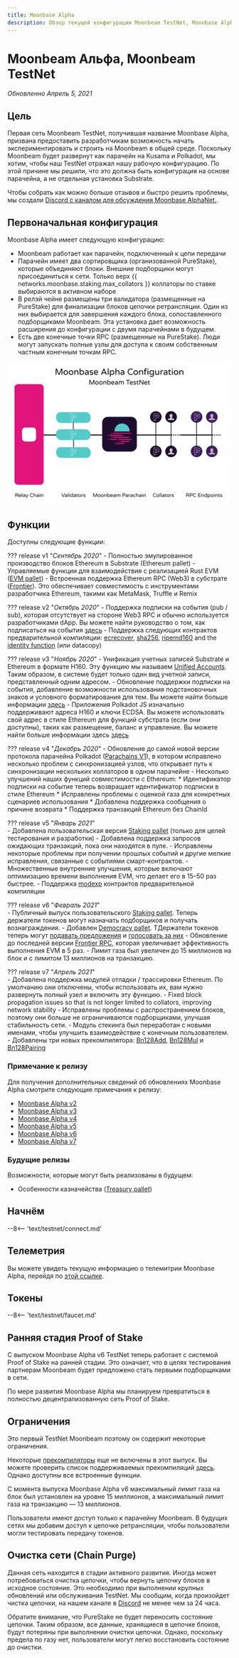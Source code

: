 ```yaml
---
title: Moonbase Alpha
description: Обзор текущей конфигурации Moonbeam TestNet, Moonbase Alpha и информация о том, как начать строить на ней с помощью Solidity.
---
```


# Moonbeam Альфа, Moonbeam TestNet

_Обновленно Апрель 5, 2021_

## Цель

Первая сеть Moonbeam TestNet, получившая название Moonbase Alpha, призвана предоставить разработчикам возможность начать экспериментировать и строить на Moonbeam в общей среде. Поскольку Moonbeam будет развернут как парачейн на Kusama и Polkadot, мы хотим, чтобы наш TestNet отражал нашу рабочую конфигурацию. По этой причине мы решили, что это должна быть конфигурация на основе парачейна, а не отдельная установка Substrate.

Чтобы собрать как можно больше отзывов и быстро решить проблемы, мы создали [Discord с каналом для обсуждения Moonbase AlphaNet.](https://discord.gg/PfpUATX).

## Первоначальная конфигурация

Moonbase Alpha имеет следующую конфигурацию:

 - Moonbeam работает как парачейн, подключенный к цепи передачи
 - Парачейн имеет два сортировщика (организованной PureStake), которые объединяют блоки. Внешние подборщики могут присоединиться к сети. Только верх {{ networks.moonbase.staking.max_collators }} коллаторы по ставке выбираются в активном наборе
 - В релэй чейне размещены три валидатора (размещенные на PureStake) для финализации блоков цепочки ретрансляции. Один из них выбирается для завершения каждого блока, сопоставленного подборщиками Moonbeam. Эта установка дает возможность расширения до конфигурации с двумя парачейнами в будущем.
 - Есть две конечные точки RPC (размещенные на PureStake). Люди могут запускать полные узлы для доступа к своим собственным частным конечным точкам RPC.

![TestNet Diagram](/images/testnet/Moonbase-Alpha-v7.png)

## Функции

Доступны следующие функции:

??? release v1 "_Сентябрь  2020_"
    - Полностью эмулированное производство блоков Ethereum в Substrate (Ethereum pallet)
    - Управляемые функции для взаимодействия с реализацией Rust EVM ([EVM pallet](https://docs.rs/pallet-evm/2.0.1/pallet_evm/))
    - Встроенная поддержка Ethereum RPC (Web3) в субстрате ([Frontier](https://github.com/paritytech/frontier)). Это обеспечивает совместимость с инструментами разработчика Ethereum, такими как MetaMask, Truffle и Remix

??? release v2 "_Октябрь  2020_"
    - Поддержка подписки на события (pub / sub), которая отсутствует на стороне Web3 RPC и обычно используется разработчиками dApp. Вы можете найти руководство о том, как подписаться на события [здесь](/integrations/pubsub/)
    - Поддержка следующих контрактов предварительной компиляции: [ecrecover](https://docs.klaytn.com/smart-contract/precompiled-contracts#address-0x-01-ecrecover-hash-v-r-s), [sha256](https://docs.klaytn.com/smart-contract/precompiled-contracts#address-0x-02-sha-256-data), [ripemd160](https://docs.klaytn.com/smart-contract/precompiled-contracts#address-0x-03-ripemd-160-data) and the [identity function](https://docs.klaytn.com/smart-contract/precompiled-contracts#address-0x-04-datacopy-data) (или datacopy)

??? release v3 "_Ноябрь 2020_"
    - Унификация учетных записей Substrate и Ethereum в формате H160. Эту функцию мы называем [Unified Accounts](https://medium.com/moonbeam-network/moonbase-alpha-v3-introducing-unified-accounts-88fae3564cda). Таким образом, в системе будет только один вид учетной записи, представленный одним адресом.
    - Обновление поддержки подписки на события, добавление возможности использования подстановочных знаков и условного форматирования для тем. Вы можете найти больше информации [здесь](https://docs.moonbeam.network/integrations/pubsub/#using-wildcards-and-conditional-formatting)
    - Приложения Polkadot JS изначально поддерживают адреса H160 и ключи ECDSA. Вы можете использовать свой адрес в стиле Ethereum для функций субстрата (если они доступны), таких как размещение, баланс и управление. Вы можете найти больше информации здесь [здесь](/integrations/wallets/polkadotjs/)

??? release v4 "_Декабрь 2020_"
    - Обновление до самой новой версии протокола парачейна Polkadot ([Parachains V1](https://w3f.github.io/parachain-implementers-guide/)), в котором исправлено несколько проблем с синхронизацией узлов, что открывает путь к синхронизации нескольких коллаторов в одном парачейне
    - Несколько улучшений наших функций совместимости с Ethereum:
        * Идентификатор подписки на событие теперь возвращает идентификатор подписки в стиле Ethereum
        * Исправлены проблемы с оценкой газа для конкретных сценариев использования
        * Добавлена поддержка сообщения о причине возврата
        * Поддержка транзакций Ethereum без ChainId

??? release v5 "_Январь 2021_"      
    - Добавлена пользовательская версия [Staking pallet](https://wiki.polkadot.network/docs/learn-staking) (только для целей тестирования и разработки)
    - Добавлена поддержка запросов ожидающих транзакций, пока они находятся в пуле.
    - Исправлены некоторые проблемы при получении прошлых событий и другие мелкие исправления, связанные с событиями смарт-контрактов.
    - Множественные внутренние улучшения, которые включают оптимизацию времени выполнения EVM, что делает его в 15–50 раз быстрее.
    - Поддержка [modexp](https://docs.klaytn.com/smart-contract/precompiled-contracts#address-0x05-bigmodexp-base-exp-mod) контрактов предварительной компиляции

??? release v6 "_Февраль 2021_"      
    - Публичный выпуск пользовательского [Staking pallet](https://wiki.polkadot.network/docs/learn-staking). Теперь держатели токенов могут назначать подборщиков и получать вознаграждения.
    - Добавлен [Democracy pallet](https://github.com/paritytech/substrate/tree/HEAD/frame/democracy). TДержатели токенов теперь могут [подавать предложения](/governance/proposals/) и [голосовать за них](/governance/voting/)
    - Обновление до последней версии [Frontier RPC](https://github.com/paritytech/frontier), которая увеличивает эффективность выполнения EVM в 5 раз.
    - Лимит газа был увеличен до 15 миллионов на блок и с лимитом 13 миллионов на транзакцию.

??? release v7 "_Апрель 2021_"      
    - Добавлена поддержка модулей отладки / трассировки Ethereum. По умолчанию они отключены, чтобы использовать их, вам нужно развернуть полный узел и включить эту функцию.
    - Fixed block propagation issues so that is not longer limited to collators, improving network stability
    - Исправлены проблемы с распространением блоков, поэтому они больше не ограничиваются подборщиками, улучшая стабильность сети.
    - Модуль стекинга был переработан с новыми именами, чтобы улучшить взаимодействие с конечным пользователем.
    - Добавлены три новых прекомпилятора: [Bn128Add](https://eips.ethereum.org/EIPS/eip-196), [Bn128Mul](https://eips.ethereum.org/EIPS/eip-196) и [Bn128Pairing](https://eips.ethereum.org/EIPS/eip-197)

### Примечание к релизу

Для получения дополнительных сведений об обновлениях Moonbase Alpha смотрите следующие примечания к релизу:

 - [Moonbase Alpha v2](https://github.com/PureStake/moonbeam/releases/tag/v0.2.0)
 - [Moonbase Alpha v3](https://github.com/PureStake/moonbeam/releases/tag/v0.3.0)
 - [Moonbase Alpha v4](https://github.com/PureStake/moonbeam/releases/tag/v0.4.0)
 - [Moonbase Alpha v5](https://github.com/PureStake/moonbeam/releases/tag/v0.5.0)
 - [Moonbase Alpha v6](https://github.com/PureStake/moonbeam/releases/tag/v0.6.0)
 - [Moonbase Alpha v7](https://github.com/PureStake/moonbeam/releases/tag/v0.7.0)

### Будущие релизы

Возможности, которые могут быть реализованы в будущем:

 - Особенности казначейства ([Treasury pallet](https://github.com/paritytech/substrate/tree/master/frame/treasury))

## Начнём

--8<-- 'text/testnet/connect.md'

## Телеметрия

Вы можете увидеть текущую информацию о телемитрии Moonbase Alpha, перейдя по [этой ссылке](https://telemetry.polkadot.io/#list/Moonbase%20Alpha).

## Токены

--8<-- 'text/testnet/faucet.md'

## Ранняя стадия Proof of Stake

С выпуском Moonbase Alpha v6 TestNet теперь работает с системой Proof of Stake на ранней стадии. Это означает, что в целях тестирования партнерам Moonbeam будет предложено стать первыми подборщиками в сети.

По мере развития Moonbase Alpha мы планируем превратиться в полностью децентрализованную сеть Proof of Stake.

## Ограничения

Это первый TestNet Moonbeam поэтому он содержит некоторые ограничения.

Некоторые [прекомпиляторы](https://docs.klaytn.com/smart-contract/precompiled-contracts) еще не включены в этот выпуск. Вы можете проверить список поддерживаемых прекомпиляций [здесь](/integrations/precompiles/). Однако доступны все встроенные функции.

С момента выпуска Moonbase Alpha v6 максимальный лимит газа на блок был установлен на уровне 15 миллионов, а максимальный лимит газа на транзакцию — 13 миллионов.

Пользователи имеют доступ только к парачейну Moonbeam. В будущих сетях мы добавим доступ к цепочке ретрансляции, чтобы пользователи могли тестировать передачу токенов.

## Очистка сети (Chain Purge)

Данная сеть находится в стадии активного развития. Иногда может потребоваться очистка цепочки, чтобы вернуть цепочку блоков в исходное состояние. Это необходимо при выполнении крупных обновлений или обслуживания TestNet. Мы сообщим, когда произойдет чистка цепочки, на нашем канале в [Discord](https://discord.gg/PfpUATX) не менее чем за 24 часа.

Обратите внимание, что PureStake не будет переносить состояние цепочки. Таким образом, все данные, хранящиеся в цепочке блоков, будут потеряны при выполнении очистки цепочки. Однако, поскольку предела по газу нет, пользователи могут легко восстановить состояние до очистки.

